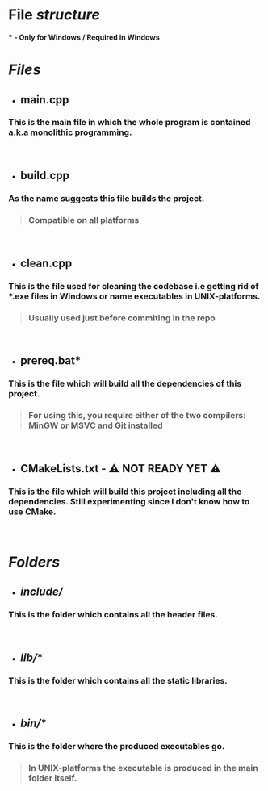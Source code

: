 #  **File**  *structure*


**\*  -  Only for Windows / Required in Windows**


#  *Files*


-  ##  **main.cpp**


###  This is the main file in which the whole program is contained a.k.a **monolithic programming**.


&nbsp;


-  ##  **build.cpp**


###  As the name suggests this file **builds the project.**


> ### Compatible on all platforms


&nbsp;


-  ##  **clean.cpp**


###  This is the file used for cleaning the codebase i.e getting rid of ***.exe** files in **Windows** or name executables in **UNIX-platforms**.


>  ###  Usually used just before commiting in the repo


&nbsp;


-  ##  **prereq.bat***


###  This is the file which will build all the **dependencies** of this project.


>  ###  For using this, you require either of the two compilers: **MinGW** or **MSVC** and **Git** installed


&nbsp;


-  ##  **CMakeLists.txt** - :warning: **NOT READY YET** :warning:


###  This is the file which will build this project including all the dependencies. Still experimenting since I don't know how to use CMake.


&nbsp;


#  *Folders*


-  ##  **_include/_**


###  This is the folder which contains all the header files.


&nbsp;


-  ##  **_lib/_***


###  This is the folder which contains all the static libraries.


&nbsp;


-  ##  **_bin/_***


###  This is the folder where the produced executables go.


> ### In UNIX-platforms the executable is produced in the main folder itself.